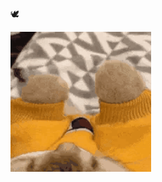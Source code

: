 🕊️

<img src="https://github.com/bigwps/img/blob/main/TIM15.gif" width="225px">

<!---
bigwps/bigwps is a ✨ special ✨ repository because its `README.md` (this file) appears on your GitHub profile.
You can click the Preview link to take a look at your changes.
--->
